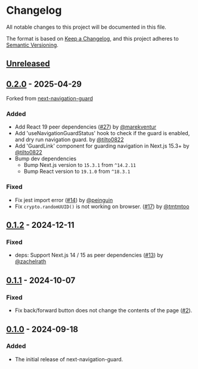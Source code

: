 # Changelog

All notable changes to this project will be documented in this file.

The format is based on [Keep a Changelog](https://keepachangelog.com/en/1.1.0/),
and this project adheres to [Semantic Versioning](https://semver.org/spec/v2.0.0.html).

## [Unreleased]

## [0.2.0] - 2025-04-29

Forked from [next-navigation-guard](https://github.com/LayerXcom/next-navigation-guard)

### Added

- Add React 19 peer dependencies ([#27](https://github.com/LayerXcom/next-navigation-guard/pull/27)) by [@marekventur](https://github.com/marekventur)
- Add 'useNavigationGuardStatus' hook to check if the guard is enabled, and dry run navigation guard. by [@tilto0822](https://github.com/tilto0822)
- Add 'GuardLink' component for guarding navigation in Next.js 15.3+ by [@tilto0822](https://github.com/tilto0822)
- Bump dev dependencies
    - Bump Next.js version to `15.3.1` from `^14.2.11`
    - Bump React version to `19.1.0` from `^18.3.1`

### Fixed

- Fix jest import error ([#14](https://github.com/LayerXcom/next-navigation-guard/pull/14)) by [@peinguin](https://github.com/peinguin)
- Fix `crypto.randomUUID()` is not working on browser. ([#17](https://github.com/LayerXcom/next-navigation-guard/pull/17)) by [@tmtmtoo](https://github.com/tmtmtoo)

## [0.1.2] - 2024-12-11

### Fixed

- deps: Support Next.js 14 / 15 as peer dependencies ([#13](https://github.com/LayerXcom/next-navigation-guard/pulls/13)) by [@zachelrath](https://github.com/zachelrath)

## [0.1.1] - 2024-10-07

### Fixed

- Fix back/forward button does not change the contents of the page ([#2](https://github.com/LayerXcom/next-navigation-guard/issues/2)).

## [0.1.0] - 2024-09-18

### Added

- The initial release of next-navigation-guard.

[unreleased]: https://github.com/tilto0822/next-naviguard/compare/v0.2.0...HEAD
[0.2.0]: https://github.com/tilto0822/next-naviguard/releases/tag/v0.2.0
[0.1.2]: https://github.com/LayerXcom/next-navigation-guard/releases/tag/v0.1.2
[0.1.1]: https://github.com/LayerXcom/next-navigation-guard/releases/tag/v0.1.1
[0.1.0]: https://github.com/LayerXcom/next-navigation-guard/releases/tag/v0.1.0
